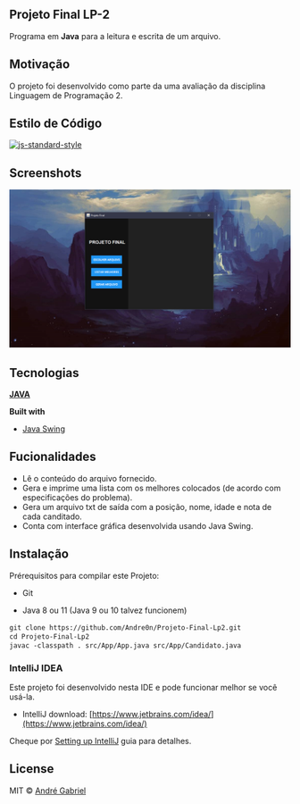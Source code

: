 ## Projeto Final LP-2
Programa em **Java** para a leitura e escrita de um arquivo. 

## Motivação
 O projeto foi desenvolvido como parte da uma avaliação da disciplina Linguagem de Programação 2.

## Estilo de Código
[![js-standard-style](https://img.shields.io/badge/code%20style-standard-brightgreen.svg?style=flat)](https://github.com/feross/standard)

## Screenshots
<img src= "https://raw.githubusercontent.com/Andre0n/Projeto-Final-Lp2/main/scrrenshot.png">

## Tecnologias
[**JAVA**](https://www.java.com)

<b>Built with</b>
- [Java Swing](https://docs.oracle.com/javase/7/docs/api/javax/swing/package-summary.html)

## Fucionalidades
- Lê o conteúdo do arquivo fornecido.
- Gera e imprime uma lista com os melhores colocados (de acordo com especificações do problema).
- Gera um arquivo txt de saída com a posição, nome, idade e nota de cada canditado.
- Conta com interface gráfica desenvolvida usando Java Swing.

## Instalação
Prérequisitos para compilar este Projeto:
* Git

* Java 8 ou 11 (Java 9 ou 10 talvez funcionem)
```
git clone https://github.com/Andre0n/Projeto-Final-Lp2.git
cd Projeto-Final-Lp2
javac -classpath . src/App/App.java src/App/Candidato.java     
```
### IntelliJ IDEA

Este projeto foi desenvolvido nesta IDE e pode funcionar melhor se você usá-la.

* IntelliJ download: [https://www.jetbrains.com/idea/](https://www.jetbrains.com/idea/)

Cheque por [Setting up IntelliJ](https://confluence.jetbrains.com/pages/viewpage.action?pageId=54920165) guia  para detalhes.

## License

MIT © [André Gabriel]()